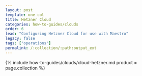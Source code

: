 ```yaml
---
layout: post
template: one-col
title: Hetzner Cloud
categories: how-to-guides/clouds
order: 6
lead: "Configuring Hetzner Cloud for use with Maestro"
legacy: false
tags: ["operations"]
permalink: /:collection/:path:output_ext
---
```


{% include how-to-guides/clouds/cloud-hetzner.md  product = page.collection %}
